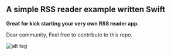 <h2> A simple RSS reader example written Swift </h2>

<strong>Great for kick starting your very own RSS reader app.</strong>

Dear community,
Feel free to contribute to this repo.

![alt tag](https://media.giphy.com/media/fR4u5yG2qfjqGkZHnE/giphy.gif)

